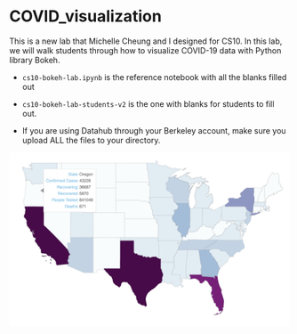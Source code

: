 # COVID_visualization
This is a new lab that Michelle Cheung and I designed for CS10. In this lab, we will walk students through how to visualize COVID-19 data with Python library Bokeh.

- `cs10-bokeh-lab.ipynb` is the reference notebook with all the blanks filled out

- `cs10-bokeh-lab-students-v2` is the one with blanks for students to fill out. 

- If you are using Datahub through your Berkeley account, make sure you upload ALL the files to your directory. 

![covid_map](/img/covid_map.png)

